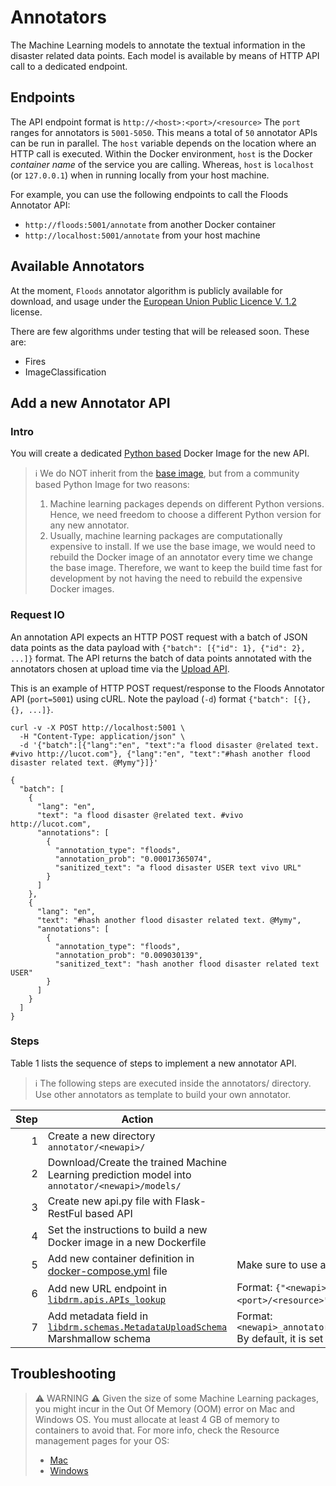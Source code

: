 # Annotators

The Machine Learning models to annotate the textual information in the disaster related data points.
Each model is available by means of HTTP API call to a dedicated endpoint.

## Endpoints

The API endpoint format is `http://<host>:<port>/<resource>`
The `port` ranges for annotators is `5001-5050`. This means a total of `50` annotator APIs can be run in parallel.
The `host` variable depends on the location where an HTTP call is executed.
Within the Docker environment, `host` is the Docker _container name_ of the service you are calling. Whereas, `host` is
`localhost` (or `127.0.0.1`) when in running locally from your host machine.

For example, you can use the following endpoints to call the Floods Annotator API:
* `http://floods:5001/annotate` from another Docker container
* `http://localhost:5001/annotate` from your host machine

## Available Annotators

At the moment, `Floods` annotator algorithm is publicly available for download, and usage under the
[European Union Public Licence V. 1.2](https://joinup.ec.europa.eu/collection/eupl/eupl-text-eupl-12) license.

There are few algorithms under testing that will be released soon.
These are:
* Fires
* ImageClassification

## Add a new Annotator API

### Intro

You will create a dedicated [Python based](https://hub.docker.com/_/python) Docker Image for the new API.

> :information_source: We do NOT inherit from the [base image](../build/Dockerfile), but from a community based Python Image for two reasons:
> 1) Machine learning packages depends on different Python versions. Hence, we need freedom to choose a different Python version for any new annotator.
> 2) Usually, machine learning packages are computationally expensive to install. If we use the base image, we would need to rebuild the Docker image of an annotator
every time we change the base image. Therefore, we want to keep the build time fast for development by not having the need to rebuild the expensive Docker images.

### Request IO

An annotation API expects an HTTP POST request with a batch of JSON data points as the data payload with
`{"batch": [{"id": 1}, {"id": 2}, ...]}` format. The API returns the batch of data points annotated with
the annotators chosen at upload time via the [Upload API](../upload/README.md#metadataupload).

This is an example of HTTP POST request/response to the Floods Annotator API (`port=5001`) using cURL.
Note the payload (`-d`) format `{"batch": [{}, {}, ...]}`.

```shell
curl -v -X POST http://localhost:5001 \
  -H "Content-Type: application/json" \
  -d '{"batch":[{"lang":"en", "text":"a flood disaster @related text. #vivo http://lucot.com"}, {"lang":"en", "text":"#hash another flood disaster related text. @Mymy"}]}'
```

```shell
{
  "batch": [
    {
      "lang": "en",
      "text": "a flood disaster @related text. #vivo http://lucot.com",
      "annotations": [
        {
          "annotation_type": "floods",
          "annotation_prob": "0.00017365074",
          "sanitized_text": "a flood disaster USER text vivo URL"
        }
      ]
    },
    {
      "lang": "en",
      "text": "#hash another flood disaster related text. @Mymy",
      "annotations": [
        {
          "annotation_type": "floods",
          "annotation_prob": "0.009030139",
          "sanitized_text": "hash another flood disaster related text USER"
        }
      ]
    }
  ]
}
```

### Steps

Table 1 lists the sequence of steps to implement a new annotator API.

> :information_source: The following steps are executed inside the annotators/ directory.
> Use other annotators as template to build your own annotator.

|Step|Action|Notes|
|---:|------|-----|
|1|Create a new directory `annotator/<newapi>/`| |
|2|Download/Create the trained Machine Learning prediction model into `annotator/<newapi>/models/`| |
|3|Create new api.py file with Flask-RestFul based API| |
|4|Set the instructions to build a new Docker image in a new Dockerfile| |
|5|Add new container definition in [docker-compose.yml](../docker-compose.yml) file|Make sure to use a port within the range `5001-5050`.|
|6|Add new URL endpoint in [`libdrm.apis.APIs_lookup`](../build/libdrm/src/libdrm/apis.py)|Format: `{"<newapi>_annotator": "http://<newapi>:<port>/<resource>"}`.|
|7|Add metadata field in [`libdrm.schemas.MetadataUploadSchema`](../build/libdrm/src/libdrm/schemas.py) Marshmallow schema|Format: `<newapi>_annotator=marshmallow.fields.Boolean(load_default=False)`<br>By default, it is set to `False` to keep annotation optional.|


## Troubleshooting

> :warning: WARNING :warning:
> Given the size of some Machine Learning packages, you might incur in the
> Out Of Memory (OOM) error on Mac and Windows OS.
> You must allocate at least 4 GB of memory to containers to avoid that.
> For more info, check the Resource management pages for your OS:
> * [Mac](https://docs.docker.com/desktop/mac/#resources)
> * [Windows](https://docs.docker.com/desktop/windows/#resources)
